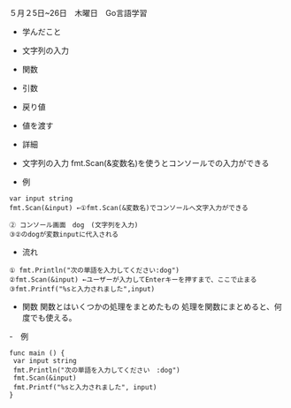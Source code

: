 ５月２5日~26日　木曜日　Go言語学習
- 学んだこと
- 文字列の入力
- 関数
- 引数
- 戻り値
- 値を渡す　

- 詳細
- 文字列の入力
fmt.Scan(&変数名)を使うとコンソールでの入力ができる

- 例
 ```　
 var input string
 fmt.Scan(&input) ←①fmt.Scan(&変数名)でコンソールへ文字入力ができる
 
 ② コンソール画面　dog　(文字列を入力)
 ③②のdogが変数inputに代入される
```

- 流れ
```　
① fmt.Println("次の単語を入力してください:dog")
②fmt.Scan(&input) ←ユーザーが入力してEnterキーを押すまで、ここで止まる
③fmt.Printf("%sと入力されました",input)
```

- 関数
関数とはいくつかの処理をまとめたもの
処理を関数にまとめると、何度でも使える。

-　例
```
func main () {
 var input string
 fmt.Println("次の単語を入力してください　:dog")
 fmt.Scan(&input)
 fmt.Printf("%sと入力されました", input)
}
```
